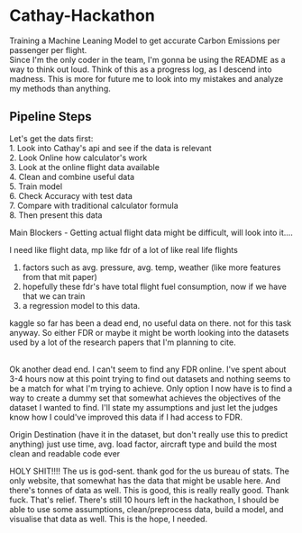 # Cathay-Hackathon
Training a Machine Leaning Model to get accurate Carbon Emissions per passenger per flight. <br> 
Since I'm the only coder in the team, I'm gonna be using the README as a way to think out loud.
Think of this as a progress log, as I descend into madness. This is more for future me to look 
into my mistakes and analyze my methods than anything. 

## Pipeline Steps
Let's get the dats first: <br>
    1. Look into Cathay's api and see if the data is relevant <br> 
    2. Look Online how calculator's work <br> 
    3. Look at the online flight data available <br> 
    4. Clean and combine useful data <br> 
    5. Train model <br> 
    6. Check Accuracy with test data <br> 
    7. Compare with traditional calculator formula <br> 
    8. Then present this data <br>  
    
Main Blockers - Getting actual flight data might be difficult, will look into it....

I need like flight data, mp like fdr of a lot of like real life flights 
1. factors such as avg. pressure, avg. temp, weather (like more features from that mit paper) 
2. hopefully these fdr's have total flight fuel consumption, now if we have that we can train 
3. a regression model to this data. 

kaggle so far has been a dead end, no useful data on there. not for this task anyway. So either 
FDR or maybe it might be worth looking into the datasets used by a lot of the research papers
that I'm planning to cite. <br> <br>

Ok another dead end. I can't seem to find any FDR online. I've spent about 3-4 hours now at this point 
trying to find out datasets and nothing seems to be a match for what I'm trying to achieve.
Only option I now have is to find a way to create a dummy set that somewhat achieves the objectives of 
the dataset I wanted to find. I'll state my assumptions and just let the judges know how I could've 
improved this data if I had access to FDR. 


Origin Destination (have it in the dataset, but don't really 
use this to predict anything) 
just use time, avg. load factor, aircraft type and build the 
most clean and readable code ever

HOLY SHIT!!!! 
The us is god-sent. thank god for the us bureau of stats. The only website, that 
somewhat has the data that might be usable here. And there's tonnes of data as well. 
This is good, this is really really good. Thank fuck. That's relief. There's still 10
hours left in the hackathon, I should be able to use some assumptions, clean/preprocess
data, build a model, and visualise that data as well. This is the hope, I needed. 

